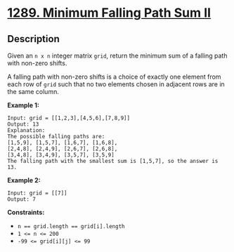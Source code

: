 # [1289. Minimum Falling Path Sum II](https://leetcode.com/problems/minimum-falling-path-sum-ii/)

## Description
Given an `n x n` integer matrix `grid`, return the minimum sum of a falling path with non-zero shifts.

A falling path with non-zero shifts is a choice of exactly one element from each row of `grid` such that no two elements chosen in adjacent rows are in the same column.

**Example 1:**
```
Input: grid = [[1,2,3],[4,5,6],[7,8,9]]
Output: 13
Explanation:
The possible falling paths are:
[1,5,9], [1,5,7], [1,6,7], [1,6,8],
[2,4,8], [2,4,9], [2,6,7], [2,6,8],
[3,4,8], [3,4,9], [3,5,7], [3,5,9]
The falling path with the smallest sum is [1,5,7], so the answer is 13.
```

**Example 2:**
```
Input: grid = [[7]]
Output: 7
```

**Constraints:**
- `n == grid.length == grid[i].length`
- `1 <= n <= 200`
- `-99 <= grid[i][j] <= 99`
